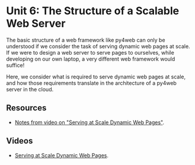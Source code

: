 # Unit 6: The Structure of a Scalable Web Server

The basic structure of a web framework like py4web can only be understood if we consider the task of serving dynamic web pages at scale. If we were to design a web server to serve pages to ourselves, while developing on our own laptop, a very different web framework would suffice! 

Here, we consider what is required to serve dynamic web pages at scale, and how those requirements translate in the architecture of a py4web server in the cloud. 

## Resources

* [Notes from video on "Serving at Scale Dynamic Web Pages"](files/structure_of_a_web_server.pdf).

## Videos

* [Serving at Scale Dynamic Web Pages](https://youtu.be/MAfGzs-xqhc).


